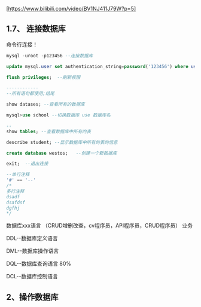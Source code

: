 [https://www.bilibili.com/video/BV1NJ411J79W?p=5]

1.7、 连接数据库
----------------------
命令行连接！
```SQL
mysql -uroot -p123456 --连接数据库

update mysql.user set authentication_string=password('123456') where user='root' and Host = 'localhost';   --修改用户密码

flush privileges;  --刷新权限

------------
--所有语句都使用;结尾

show datases; --查看所有的数据库

mysql>use school --切换数据库 use 数据库名

--
show tables; --查看数据库中所有的表

describe student; --显示数据库中所有的表的信息

create database westos;   --创建一个新数据库

exit;  --退出连接

--单行注释
'#' == '--'
/* 
多行注释
dsadf
dsafdsf
dgfhj
*/ 
```

数据库xxx语言 （CRUD增删改查，cv程序员，API程序员，CRUD程序员） 业务

DDL--数据库定义语言

DML--数据库操作语言

DQL--数据库查询语言
80%

DCL--数据库控制语言

2、操作数据库
----------------------


















